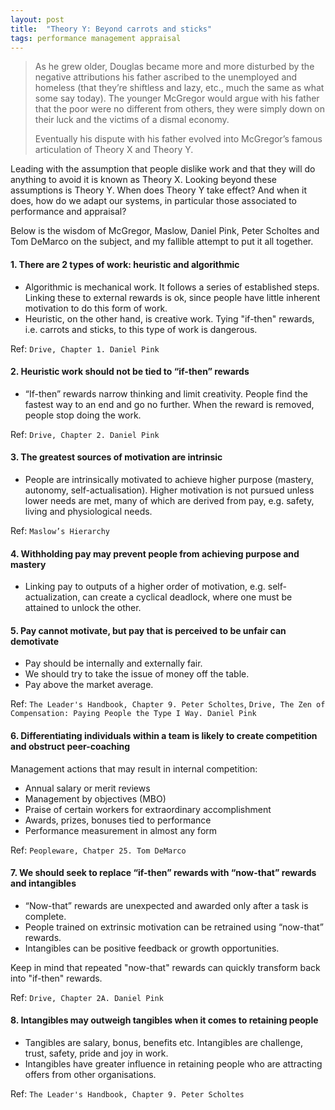 ```yaml
---
layout: post
title:  "Theory Y: Beyond carrots and sticks"
tags: performance management appraisal
---
```


> As he grew older, Douglas became more and more disturbed by the negative attributions his father ascribed to the unemployed and homeless (that they’re shiftless and lazy, etc., much the same as what some say today). The younger McGregor would argue with his father that the poor were no different from others, they were simply down on their luck and the victims of a dismal economy.
> 
> Eventually his dispute with his father evolved into McGregor’s famous articulation of Theory X and Theory Y.

Leading with the assumption that people dislike work and that they will do anything to avoid it is known as Theory X. Looking beyond these assumptions is Theory Y.
When does Theory Y take effect? And when it does, how do we adapt our systems, in particular those associated to performance and appraisal?

Below is the wisdom of McGregor, Maslow, Daniel Pink, Peter Scholtes and Tom DeMarco on the subject, and my fallible attempt to put it all together.

#### 1. There are 2 types of work: heuristic and algorithmic

- Algorithmic is mechanical work. It follows a series of established steps. Linking these to external rewards is ok, since people have little inherent motivation to do this form of work.
- Heuristic, on the other hand, is creative work. Tying "if-then" rewards, i.e. carrots and sticks, to this type of work is dangerous.

Ref: `Drive, Chapter 1. Daniel Pink`

#### 2. Heuristic work should not be tied to “if-then” rewards

- “If-then” rewards narrow thinking and limit creativity. People find the fastest way to an end and go no further. When the reward is removed, people stop doing the work.

Ref: `Drive, Chapter 2. Daniel Pink`

#### 3. The greatest sources of motivation are intrinsic

- People are intrinsically motivated to achieve higher purpose (mastery, autonomy, self-actualisation). Higher motivation is not pursued unless lower needs are met, many of which are derived from pay, e.g. safety, living and physiological needs.

Ref: `Maslow’s Hierarchy`

#### 4. Withholding pay may prevent people from achieving purpose and mastery

- Linking pay to outputs of a higher order of motivation, e.g. self-actualization, can create a cyclical deadlock, where one must be attained to unlock the other.

#### 5. Pay cannot motivate, but pay that is perceived to be unfair can demotivate

- Pay should be internally and externally fair.
- We should try to take the issue of money off the table.
- Pay above the market average.

Ref: `The Leader's Handbook, Chapter 9. Peter Scholtes`, `Drive, The Zen of Compensation: Paying People the Type I Way. Daniel Pink`

#### 6. Differentiating individuals within a team is likely to create competition and obstruct peer-coaching

Management actions that may result in internal competition:

- Annual salary or merit reviews
- Management by objectives (MBO)
- Praise of certain workers for extraordinary accomplishment
- Awards, prizes, bonuses tied to performance
- Performance measurement in almost any form

Ref: `Peopleware, Chatper 25. Tom DeMarco`

#### 7. We should seek to replace “if-then” rewards with “now-that” rewards and intangibles

- “Now-that” rewards are unexpected and awarded only after a task is complete.
- People trained on extrinsic motivation can be retrained using “now-that” rewards.
- Intangibles can be positive feedback or growth opportunities.

Keep in mind that repeated "now-that" rewards can quickly transform back into "if-then" rewards.

Ref: `Drive, Chapter 2A. Daniel Pink`

#### 8. Intangibles may outweigh tangibles when it comes to retaining people

- Tangibles are salary, bonus, benefits etc. Intangibles are challenge, trust, safety, pride and joy in work.
- Intangibles have greater influence in retaining people who are attracting offers from other organisations.

Ref: `The Leader's Handbook, Chapter 9. Peter Scholtes`